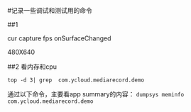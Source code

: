 #记录一些调试和测试用的命令

##1

cur capture fps
onSurfaceChanged

480X640 


##2   看内存和cpu

`
 top -d 3| grep  com.ycloud.mediarecord.demo
 `

通过以下命令，主要看app summary的内容：
 `
 dumpsys meminfo  com.ycloud.mediarecord.demo
 `

 
